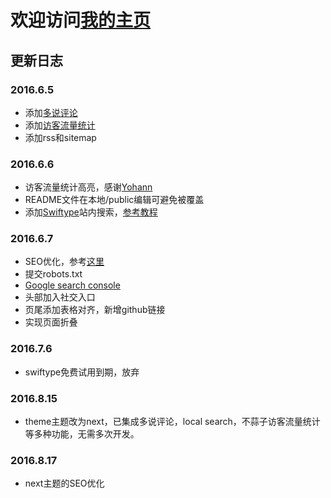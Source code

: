 # 欢迎访问[我的主页](http://benjaminxi.github.io/)
## 更新日志
### 2016.6.5
* 添加[多说评论](http://duoshuo.com/)<br/>
* 添加[访客流量统计](https://violetlove.github.io/2016/03/25/Hexo%E4%BC%98%E5%8C%96%EF%BC%885%EF%BC%89%EF%BC%9A%E6%B7%BB%E5%8A%A0%E7%BD%91%E7%AB%99%E8%AE%BF%E9%97%AE%E7%BB%9F%E8%AE%A1/)<br/>
* 添加rss和sitemap

### 2016.6.6
* 访客流量统计高亮，感谢[Yohann](https://violetlove.github.io/)
* README文件在本地/public编辑可避免被覆盖
* 添加[Swiftype](https://swiftype.com/)站内搜索，[参考教程](http://benja.info/2016/06/06/Hexo%E5%88%A9%E7%94%A8swiftype%E4%B8%BAlandscape-plus%E6%B7%BB%E5%8A%A0%E7%AB%99%E5%86%85%E6%90%9C%E7%B4%A2/)

### 2016.6.7
* SEO优化，参考[这里](http://www.jianshu.com/p/86557c34b671)
 * 提交robots.txt
 * [Google search console](https://www.google.com/webmasters/tools/home?hl=zh-CN)
* 头部加入社交入口
* 页尾添加表格对齐，新增github链接
* 实现页面折叠

### 2016.7.6
* swiftype免费试用到期，放弃

### 2016.8.15
* theme主题改为next，已集成多说评论，local search，不蒜子访客流量统计等多种功能，无需多次开发。

### 2016.8.17
* next主题的SEO优化

